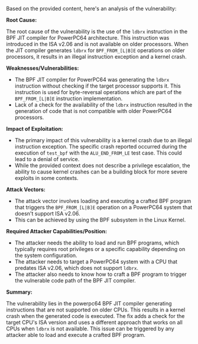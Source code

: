 Based on the provided content, here's an analysis of the vulnerability:

**Root Cause:**

The root cause of the vulnerability is the use of the `ldbrx` instruction in the BPF JIT compiler for PowerPC64 architecture. This instruction was introduced in the ISA v2.06 and is not available on older processors. When the JIT compiler generates `ldbrx` for `BPF_FROM_[L|B]E` operations on older processors, it results in an illegal instruction exception and a kernel crash.

**Weaknesses/Vulnerabilities:**
- The BPF JIT compiler for PowerPC64 was generating the `ldbrx` instruction without checking if the target processor supports it. This instruction is used for byte-reversal operations which are part of the `BPF_FROM_[L|B]E` instruction implementation.
- Lack of a check for the availability of the `ldbrx` instruction resulted in the generation of code that is not compatible with older PowerPC64 processors.

**Impact of Exploitation:**

- The primary impact of this vulnerability is a kernel crash due to an illegal instruction exception. The specific crash reported occurred during the execution of `test_bpf` with the `ALU_END_FROM_LE` test case. This could lead to a denial of service.
- While the provided context does not describe a privilege escalation, the ability to cause kernel crashes can be a building block for more severe exploits in some contexts.

**Attack Vectors:**

- The attack vector involves loading and executing a crafted BPF program that triggers the `BPF_FROM_[L|B]E` operation on a PowerPC64 system that doesn't support ISA v2.06.
- This can be achieved by using the BPF subsystem in the Linux Kernel.

**Required Attacker Capabilities/Position:**

- The attacker needs the ability to load and run BPF programs, which typically requires root privileges or a specific capability depending on the system configuration.
- The attacker needs to target a PowerPC64 system with a CPU that predates ISA v2.06, which does not support `ldbrx`.
- The attacker also needs to know how to craft a BPF program to trigger the vulnerable code path of the BPF JIT compiler.

**Summary:**

The vulnerability lies in the powerpc64 BPF JIT compiler generating instructions that are not supported on older CPUs. This results in a kernel crash when the generated code is executed. The fix adds a check for the target CPU's ISA version and uses a different approach that works on all CPUs when `ldbrx` is not available. This issue can be triggered by any attacker able to load and execute a crafted BPF program.